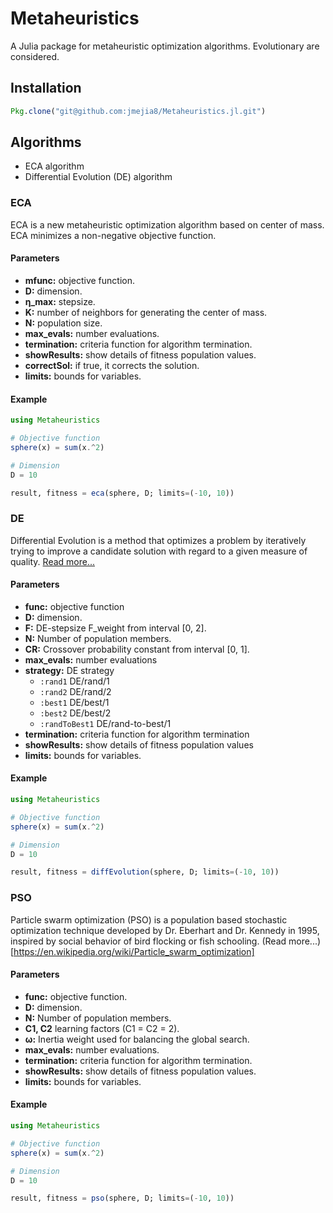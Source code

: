 # Metaheuristics

A Julia package for metaheuristic optimization algorithms. Evolutionary are considered.

## Installation

```julia
Pkg.clone("git@github.com:jmejia8/Metaheuristics.jl.git")
```

## Algorithms

- ECA algorithm
- Differential Evolution (DE) algorithm

### ECA

ECA is a new metaheuristic optimization algorithm based on center of mass. ECA minimizes a non-negative objective function.

#### Parameters
- **mfunc:** objective function.
- **D:** dimension.
- **η_max:** stepsize.
- **K:** number of neighbors for generating the center of mass.
- **N:** population size.
- **max_evals:** number evaluations.
- **termination:** criteria function for algorithm termination.
- **showResults:** show details of fitness population values.
- **correctSol:** if true, it corrects the solution.
- **limits:** bounds for variables.

#### Example
```julia
using Metaheuristics

# Objective function
sphere(x) = sum(x.^2)

# Dimension
D = 10

result, fitness = eca(sphere, D; limits=(-10, 10))

```

### DE
Differential Evolution is a method that optimizes a problem by iteratively trying to improve a candidate solution with regard to a given measure of quality. [Read more...](https://en.wikipedia.org/wiki/Differential_evolution)

#### Parameters
- **func:** objective function 
- **D:** dimension.
- **F:** DE-stepsize F_weight from interval [0, 2].
- **N:** Number of population members.
- **CR:** Crossover probability constant from interval [0, 1].
- **max_evals:** number evaluations
- **strategy:** DE strategy
	- `:rand1` DE/rand/1
	- `:rand2` DE/rand/2             
	- `:best1` DE/best/1             
	- `:best2` DE/best/2             
	- `:randToBest1` DE/rand-to-best/1             
- **termination:** criteria function for algorithm termination
- **showResults:** show details of fitness population values
- **limits:** bounds for variables.

#### Example

```julia
using Metaheuristics

# Objective function
sphere(x) = sum(x.^2)

# Dimension
D = 10

result, fitness = diffEvolution(sphere, D; limits=(-10, 10))

```


### PSO
Particle swarm optimization (PSO) is a population based stochastic optimization technique developed by Dr. Eberhart and Dr. Kennedy  in 1995, inspired by social behavior of bird flocking or fish schooling. (Read more...)[https://en.wikipedia.org/wiki/Particle_swarm_optimization]

#### Parameters
- **func:** objective function.
- **D:** dimension.
- **N:** Number of population members.
- **C1, C2**  learning factors (C1 = C2 = 2).
- **ω:** Inertia weight used for balancing the global search.
- **max_evals:** number evaluations.
- **termination:** criteria function for algorithm termination.
- **showResults:** show details of fitness population values.
- **limits:** bounds for variables.

#### Example

```julia
using Metaheuristics

# Objective function
sphere(x) = sum(x.^2)

# Dimension
D = 10

result, fitness = pso(sphere, D; limits=(-10, 10))

```